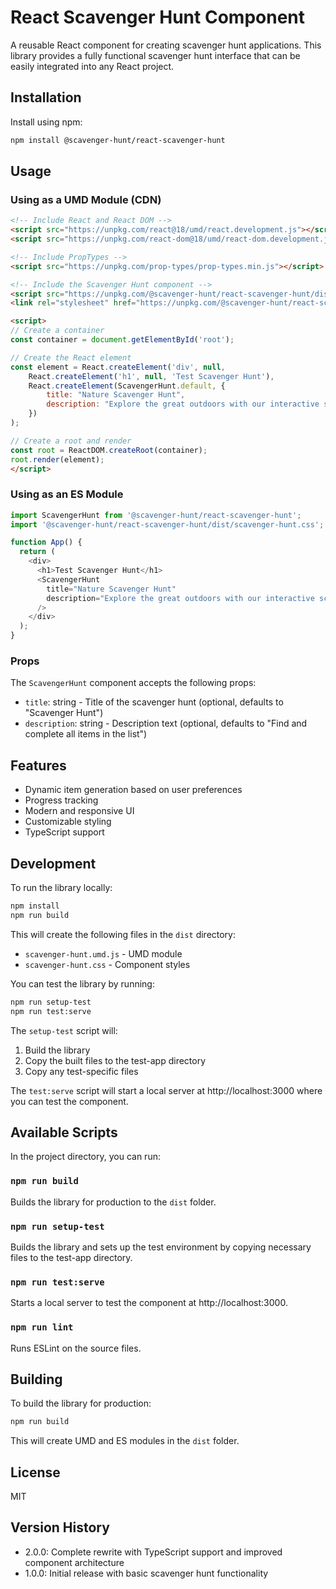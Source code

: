 # React Scavenger Hunt Component

A reusable React component for creating scavenger hunt applications. This library provides a fully functional scavenger hunt interface that can be easily integrated into any React project.

## Installation

Install using npm:
```bash
npm install @scavenger-hunt/react-scavenger-hunt
```

## Usage

### Using as a UMD Module (CDN)

```html
<!-- Include React and React DOM -->
<script src="https://unpkg.com/react@18/umd/react.development.js"></script>
<script src="https://unpkg.com/react-dom@18/umd/react-dom.development.js"></script>

<!-- Include PropTypes -->
<script src="https://unpkg.com/prop-types/prop-types.min.js"></script>

<!-- Include the Scavenger Hunt component -->
<script src="https://unpkg.com/@scavenger-hunt/react-scavenger-hunt/dist/scavenger-hunt.umd.js"></script>
<link rel="stylesheet" href="https://unpkg.com/@scavenger-hunt/react-scavenger-hunt/dist/scavenger-hunt.css">

<script>
// Create a container
const container = document.getElementById('root');

// Create the React element
const element = React.createElement('div', null,
    React.createElement('h1', null, 'Test Scavenger Hunt'),
    React.createElement(ScavengerHunt.default, {
        title: "Nature Scavenger Hunt",
        description: "Explore the great outdoors with our interactive scavenger hunt"
    })
);

// Create a root and render
const root = ReactDOM.createRoot(container);
root.render(element);
</script>
```

### Using as an ES Module

```javascript
import ScavengerHunt from '@scavenger-hunt/react-scavenger-hunt';
import '@scavenger-hunt/react-scavenger-hunt/dist/scavenger-hunt.css';

function App() {
  return (
    <div>
      <h1>Test Scavenger Hunt</h1>
      <ScavengerHunt
        title="Nature Scavenger Hunt"
        description="Explore the great outdoors with our interactive scavenger hunt"
      />
    </div>
  );
}
```

### Props

The `ScavengerHunt` component accepts the following props:

- `title`: string - Title of the scavenger hunt (optional, defaults to "Scavenger Hunt")
- `description`: string - Description text (optional, defaults to "Find and complete all items in the list")

## Features

- Dynamic item generation based on user preferences
- Progress tracking
- Modern and responsive UI
- Customizable styling
- TypeScript support

## Development

To run the library locally:

```bash
npm install
npm run build
```

This will create the following files in the `dist` directory:
- `scavenger-hunt.umd.js` - UMD module
- `scavenger-hunt.css` - Component styles

You can test the library by running:

```bash
npm run setup-test
npm run test:serve
```

The `setup-test` script will:
1. Build the library
2. Copy the built files to the test-app directory
3. Copy any test-specific files

The `test:serve` script will start a local server at http://localhost:3000 where you can test the component.

## Available Scripts

In the project directory, you can run:

### `npm run build`
Builds the library for production to the `dist` folder.

### `npm run setup-test`
Builds the library and sets up the test environment by copying necessary files to the test-app directory.

### `npm run test:serve`
Starts a local server to test the component at http://localhost:3000.

### `npm run lint`
Runs ESLint on the source files.

## Building

To build the library for production:

```bash
npm run build
```

This will create UMD and ES modules in the `dist` folder.

## License

MIT

## Version History

- 2.0.0: Complete rewrite with TypeScript support and improved component architecture
- 1.0.0: Initial release with basic scavenger hunt functionality
